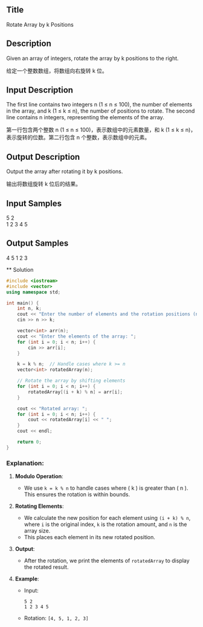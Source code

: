 ## Title
Rotate Array by k Positions

## Description
Given an array of integers, rotate the array by k positions to the right.

给定一个整数数组，将数组向右旋转 k 位。

## Input Description
The first line contains two integers n (1 ≤ n ≤ 100), the number of elements in the array, and k (1 ≤ k ≤ n), the number of positions to rotate. The second line contains n integers, representing the elements of the array.

第一行包含两个整数 n (1 ≤ n ≤ 100)，表示数组中的元素数量，和 k (1 ≤ k ≤ n)，表示旋转的位数。第二行包含 n 个整数，表示数组中的元素。

## Output Description
Output the array after rotating it by k positions.

输出将数组旋转 k 位后的结果。

## Input Samples
5 2  
1 2 3 4 5

## Output Samples
4 5 1 2 3

** Solution

```cpp
#include <iostream>
#include <vector>
using namespace std;

int main() {
    int n, k;
    cout << "Enter the number of elements and the rotation positions (n k): ";
    cin >> n >> k;

    vector<int> arr(n);
    cout << "Enter the elements of the array: ";
    for (int i = 0; i < n; i++) {
        cin >> arr[i];
    }

    k = k % n;  // Handle cases where k >= n
    vector<int> rotatedArray(n);

    // Rotate the array by shifting elements
    for (int i = 0; i < n; i++) {
        rotatedArray[(i + k) % n] = arr[i];
    }

    cout << "Rotated array: ";
    for (int i = 0; i < n; i++) {
        cout << rotatedArray[i] << " ";
    }
    cout << endl;

    return 0;
}
```

### Explanation:

1. **Modulo Operation**:
   - We use `k = k % n` to handle cases where \( k \) is greater than \( n \). This ensures the rotation is within bounds.

2. **Rotating Elements**:
   - We calculate the new position for each element using `(i + k) % n`, where `i` is the original index, `k` is the rotation amount, and `n` is the array size.
   - This places each element in its new rotated position.

3. **Output**:
   - After the rotation, we print the elements of `rotatedArray` to display the rotated result.

4. **Example**:
   - Input:  
     ```
     5 2
     1 2 3 4 5
     ```
   - Rotation: `[4, 5, 1, 2, 3]`

